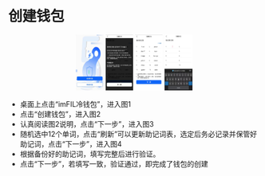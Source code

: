 # 创建钱包

<div style="text-align:center;">
<img src="./assets/img/offline/create_1.jpeg" width="11%"/>
<img src="./assets/img/offline/create_2.jpeg" width="11%"/>
<img src="./assets/img/offline/create_3.jpeg" width="11%"/>
<img src="./assets/img/offline/create_4.jpeg" width="11%"/>
</div>

- 桌面上点击“imFIL冷钱包”，进入图1
- 点击“创建钱包”，进入图2
- 认真阅读图2说明，点击“下一步”，进入图3
- 随机选中12个单词，点击“刷新”可以更新助记词表，选定后务必记录并保管好助记词，点击“下一步”，进入图4
- 根据备份好的助记词，填写完整后进行验证。
- 点击“下一步”，若填写一致，验证通过，即完成了钱包的创建